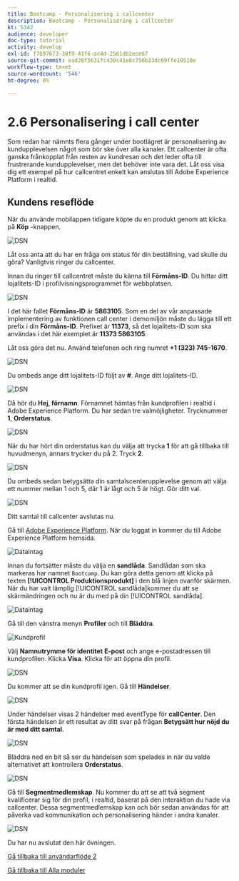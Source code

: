 ```yaml
---
title: Bootcamp - Personalisering i callcenter
description: Bootcamp - Personalisering i callcenter
kt: 5342
audience: developer
doc-type: tutorial
activity: develop
exl-id: f7697673-38f9-41f6-ac4d-2561db2ece67
source-git-commit: ead28f5631fc430c41e8c756b23dc69ffe19510e
workflow-type: tm+mt
source-wordcount: '546'
ht-degree: 0%

---
```


# 2.6 Personalisering i call center

Som redan har nämnts flera gånger under bootlägret är personalisering av kundupplevelsen något som bör ske över alla kanaler. Ett callcenter är ofta ganska frånkopplat från resten av kundresan och det leder ofta till frustrerande kundupplevelser, men det behöver inte vara det. Låt oss visa dig ett exempel på hur callcentret enkelt kan anslutas till Adobe Experience Platform i realtid.

## Kundens reseflöde

När du använde mobilappen tidigare köpte du en produkt genom att klicka på **Köp** -knappen.

![DSN](./images/app20.png)

Låt oss anta att du har en fråga om status för din beställning, vad skulle du göra? Vanligtvis ringer du callcenter.

Innan du ringer till callcentret måste du känna till **Förmåns-ID**. Du hittar ditt lojalitets-ID i profilvisningsprogrammet för webbplatsen.

![DSN](./images/cc1.png)

I det här fallet **Förmåns-ID** är **5863105**. Som en del av vår anpassade implementering av funktionen call center i demomiljön måste du lägga till ett prefix i din **Förmåns-ID**. Prefixet är **11373**, så det lojalitets-ID som ska användas i det här exemplet är **11373 5863105**.

Låt oss göra det nu. Använd telefonen och ring numret **+1 (323) 745-1670**.

![DSN](./images/cc2.png)

Du ombeds ange ditt lojalitets-ID följt av **#**. Ange ditt lojalitets-ID.

![DSN](./images/cc3.png)

Då hör du **Hej, förnamn**. Förnamnet hämtas från kundprofilen i realtid i Adobe Experience Platform. Du har sedan tre valmöjligheter. Trycknummer **1**, **Orderstatus**.

![DSN](./images/cc4.png)

När du har hört din orderstatus kan du välja att trycka **1** för att gå tillbaka till huvudmenyn, annars trycker du på 2. Tryck **2**.

![DSN](./images/cc5.png)

Du ombeds sedan betygsätta din samtalscenterupplevelse genom att välja ett nummer mellan 1 och 5, där 1 är lågt och 5 är högt. Gör ditt val.

![DSN](./images/cc6.png)

Ditt samtal till callcenter avslutas nu.

Gå till [Adobe Experience Platform](https://experience.adobe.com/platform). När du loggat in kommer du till Adobe Experience Platform hemsida.

![Dataintag](./images/home.png)

Innan du fortsätter måste du välja en **sandlåda**. Sandlådan som ska markeras har namnet ``Bootcamp``. Du kan göra detta genom att klicka på texten **[!UICONTROL Produktionsprodukt]** i den blå linjen ovanför skärmen. När du har valt lämplig [!UICONTROL sandlåda]kommer du att se skärmändringen och nu är du med på din [!UICONTROL sandlåda].

![Dataintag](./images/sb1.png)

Gå till den vänstra menyn **Profiler** och till **Bläddra**.

![Kundprofil](./images/homemenu.png)

Välj **Namnutrymme för identitet** **E-post** och ange e-postadressen till kundprofilen. Klicka **Visa**. Klicka för att öppna din profil.

![DSN](./images/cc7.png)

Du kommer att se din kundprofil igen. Gå till **Händelser**.

![DSN](./images/cc8.png)

Under händelser visas 2 händelser med eventType för **callCenter**. Den första händelsen är ett resultat av ditt svar på frågan **Betygsätt hur nöjd du är med ditt samtal**.

![DSN](./images/cc9.png)

Bläddra ned en bit så ser du händelsen som spelades in när du valde alternativet att kontrollera **Orderstatus**.

![DSN](./images/cc10.png)

Gå till **Segmentmedlemskap**. Nu kommer du att se att två segment kvalificerar sig för din profil, i realtid, baserat på den interaktion du hade via callcenter. Dessa segmentmedlemskap kan och bör sedan användas för att påverka vad kommunikation och personalisering händer i andra kanaler.

![DSN](./images/cc11.png)

Du har nu avslutat den här övningen.

[Gå tillbaka till användarflöde 2](./uc2.md)

[Gå tillbaka till Alla moduler](../../overview.md)
